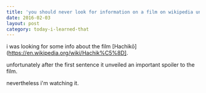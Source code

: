 ```yaml
---
title: 'you should never look for information on a film on wikipedia unless you are looking for spoilers'
date: 2016-02-03
layout: post
category: today-i-learned-that
---
```


i was looking for some info about the film [Hachikō](https://en.wikipedia.org/wiki/Hachik%C5%8D].

unfortunately after the first sentence it unveiled an important spoiler to the film.

nevertheless i'm watching it.
